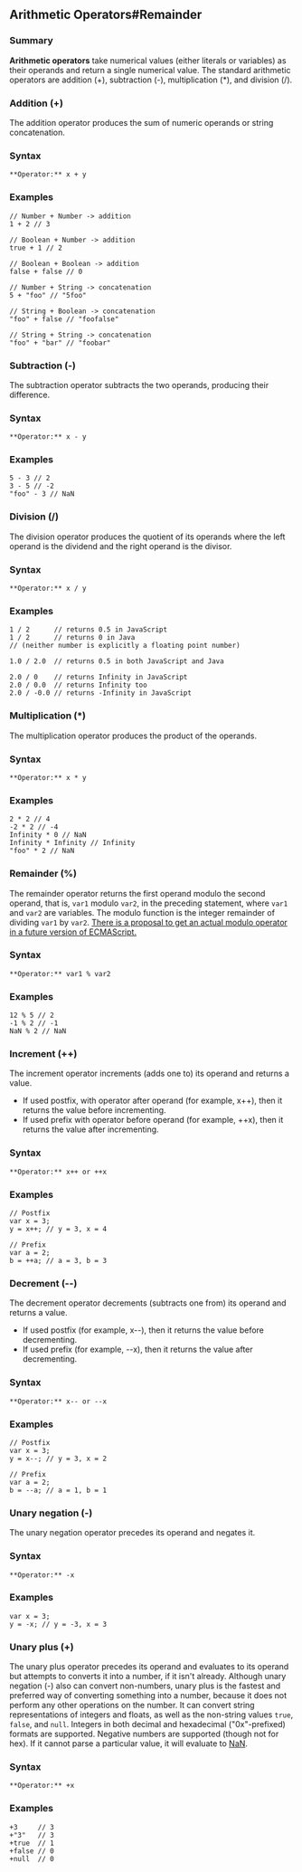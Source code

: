 ## Arithmetic Operators\#Remainder

### Summary

**Arithmetic operators** take numerical values (either literals or variables) as their operands and return a single numerical value. The standard arithmetic operators are addition (+), subtraction (-), multiplication (\*), and division (/).

### Addition (+)

The addition operator produces the sum of numeric operands or string concatenation.

### Syntax

    **Operator:** x + y
    

### Examples

    // Number + Number -> addition
    1 + 2 // 3
    
    // Boolean + Number -> addition
    true + 1 // 2
    
    // Boolean + Boolean -> addition
    false + false // 0
    
    // Number + String -> concatenation
    5 + "foo" // "5foo"
    
    // String + Boolean -> concatenation
    "foo" + false // "foofalse"
    
    // String + String -> concatenation
    "foo" + "bar" // "foobar"
    

### Subtraction (-)

The subtraction operator subtracts the two operands, producing their difference.

### Syntax

    **Operator:** x - y
    

### Examples

    5 - 3 // 2
    3 - 5 // -2
    "foo" - 3 // NaN

### Division (/)

The division operator produces the quotient of its operands where the left operand is the dividend and the right operand is the divisor.

### Syntax

    **Operator:** x / y
    

### Examples

    1 / 2      // returns 0.5 in JavaScript
    1 / 2      // returns 0 in Java 
    // (neither number is explicitly a floating point number)
    
    1.0 / 2.0  // returns 0.5 in both JavaScript and Java
    
    2.0 / 0    // returns Infinity in JavaScript
    2.0 / 0.0  // returns Infinity too
    2.0 / -0.0 // returns -Infinity in JavaScript

### Multiplication (\*)

The multiplication operator produces the product of the operands.

### Syntax

    **Operator:** x * y
    

### Examples

    2 * 2 // 4
    -2 * 2 // -4
    Infinity * 0 // NaN
    Infinity * Infinity // Infinity
    "foo" * 2 // NaN
    

### Remainder (%)

The remainder operator returns the first operand modulo the second operand, that is, `var1` modulo `var2`, in the preceding statement, where `var1` and `var2` are variables. The modulo function is the integer remainder of dividing `var1` by `var2`. [There is a proposal to get an actual modulo operator in a future version of ECMAScript.][0]

### Syntax

    **Operator:** var1 % var2
    

### Examples

    12 % 5 // 2
    -1 % 2 // -1
    NaN % 2 // NaN
    

### Increment (++)

The increment operator increments (adds one to) its operand and returns a value.

* If used postfix, with operator after operand (for example, x++), then it returns the value before incrementing.
* If used prefix with operator before operand (for example, ++x), then it returns the value after incrementing.

### Syntax

    **Operator:** x++ or ++x
    

### Examples

    // Postfix 
    var x = 3;
    y = x++; // y = 3, x = 4
    
    // Prefix
    var a = 2;
    b = ++a; // a = 3, b = 3
    

### Decrement (--)

The decrement operator decrements (subtracts one from) its operand and returns a value.

* If used postfix (for example, x--), then it returns the value before decrementing.
* If used prefix (for example, --x), then it returns the value after decrementing.

### Syntax

    **Operator:** x-- or --x
    

### Examples

    // Postfix 
    var x = 3;
    y = x--; // y = 3, x = 2
    
    // Prefix
    var a = 2;
    b = --a; // a = 1, b = 1
    

### Unary negation (-)

The unary negation operator precedes its operand and negates it.

### Syntax

    **Operator:** -x
    

### Examples

    var x = 3;
    y = -x; // y = -3, x = 3
    

### Unary plus (+)

The unary plus operator precedes its operand and evaluates to its operand but attempts to converts it into a number, if it isn't already. Although unary negation (-) also can convert non-numbers, unary plus is the fastest and preferred way of converting something into a number, because it does not perform any other operations on the number. It can convert string representations of integers and floats, as well as the non-string values `true`, `false`, and `null`. Integers in both decimal and hexadecimal ("0x"-prefixed) formats are supported. Negative numbers are supported (though not for hex). If it cannot parse a particular value, it will evaluate to [NaN][1].

### Syntax

    **Operator:** +x
    

### Examples

    +3     // 3
    +"3"   // 3
    +true  // 1
    +false // 0
    +null  // 0
    



[0]: http://wiki.ecmascript.org/doku.php?id=strawman:modulo_operator "http://wiki.ecmascript.org/doku.php?id=strawman:modulo_operator"
[1]: https://developer.mozilla.org/en/docs/Web/JavaScript/Reference/Global_Objects/NaN